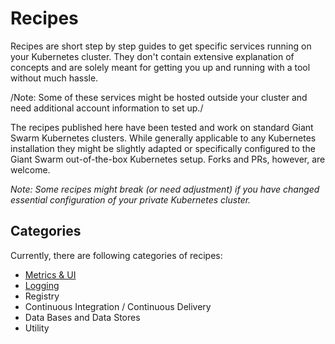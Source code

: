 # Recipes
Recipes are short step by step guides to get specific services running on your Kubernetes cluster. They don't contain extensive explanation of concepts and are solely meant for getting you up and running with a tool without much hassle.

/Note: Some of these services might be hosted outside your cluster and need additional account information to set up./

The recipes published here have been tested and work on standard Giant Swarm Kubernetes clusters. While generally applicable to any Kubernetes installation they might be slightly adapted or specifically configured to the Giant Swarm out-of-the-box Kubernetes setup. Forks and PRs, however, are welcome.

*Note: Some recipes might break (or need adjustment) if you have changed essential configuration of your private Kubernetes cluster.*

## Categories

Currently, there are following categories of recipes:

* [Metrics & UI](metrics_ui.md)
* [Logging](logging.md)
* Registry
* Continuous Integration / Continuous Delivery
* Data Bases and Data Stores
* Utility
